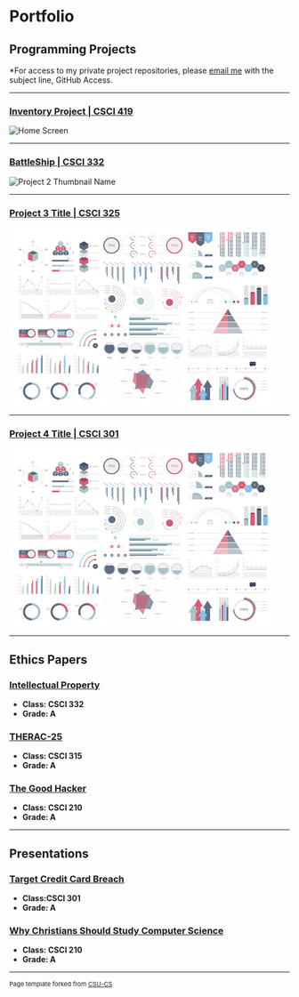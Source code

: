 Portfolio
=========

Programming Projects
--------------------

*For access to my private project repositories, please [email me](mailto:kttyler@csustudent.net?subject=GitHub%20Access) with the subject line, GitHub Access.

---
### [Inventory Project | CSCI 419](project1)

![Home Screen](Picture1.png)

---
### [BattleShip | CSCI 332](project1)

![Project 2 Thumbnail Name]()

---
### [Project 3 Title | CSCI 325](project1)

![Project 3 Thumbnail Name](images/dummy_thumbnail.jpg)

---
### [Project 4 Title | CSCI 301](project1)

![Project 4 Thumbnail Name](images/dummy_thumbnail.jpg)

---

Ethics Papers
-------------

### [Intellectual Property](https://csustudentnet-my.sharepoint.com/:w:/r/personal/kttyler_csustudent_net/Documents/ethics%20paper%20applied%20networkin.docx?d=we13ace9f5c414fadaf3dcadc5f4c9279&csf=1&web=1&e=9EaHE5)

-   **Class: CSCI 332**  
-   **Grade: A**

### [THERAC-25](https://csustudentnet-my.sharepoint.com/:w:/r/personal/kttyler_csustudent_net/Documents/ethics2020%20csci315.docx?d=wc4c06903e9eb4d059bf18d7336155fe5&csf=1&web=1&e=aSjfRwpdf)

-   **Class: CSCI 315** 
-   **Grade: A**

### [The Good Hacker](https://csustudentnet-my.sharepoint.com/:w:/r/personal/kttyler_csustudent_net/Documents/Assignment%206%20Ethics%20Paper%20Tyler.docx?d=w70232dcbfe52416890882ebf8aaf9994&csf=1&web=1&e=tJw5pipdf)

-   **Class: CSCI 210** 
-   **Grade: A**

---

Presentations
-------------

### [Target Credit Card Breach](https://csustudentnet-my.sharepoint.com/:p:/r/personal/kttyler_csustudent_net/Documents/project.pptx?d=w78c6bb54e77d4daf893c1ff0ae846a3d&csf=1&web=1&e=KorYof)

- **Class:CSCI 301** 
- **Grade: A**


### [Why Christians Should Study Computer Science](https://csustudentnet-my.sharepoint.com/:p:/r/personal/kttyler_csustudent_net/Documents/intro%20to%20comp%20sci.pptx?d=wbdb91b75e5a64f8288167b49942ac77b&csf=1&web=1&e=qD1i21)

- **Class: CSCI 210** 
- **Grade: A**

---

<p style="font-size:11px">Page template forked from <a href="https://github.com/csu-cs/csci-portfolio">CSU-CS</a></p>
<!-- Remove above link if you don't want to attributive -->
